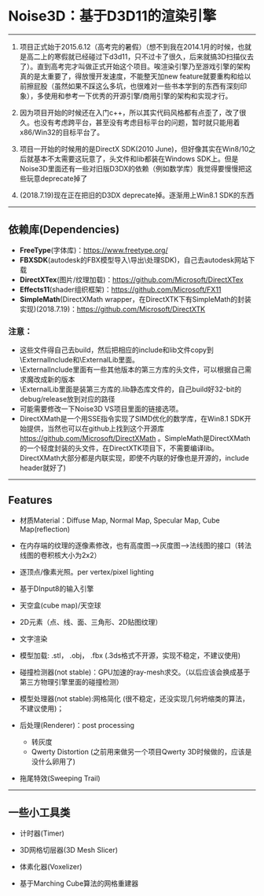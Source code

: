 # Noise3D：基于D3D11的渲染引擎 #
----------------------------------------------

1. 项目正式始于2015.6.12（高考完的暑假）（想不到我在2014.1月的时候，也就是高二上的寒假就已经碰过下d3d11，只不过卡了很久，后来就搞3D扫描仪去了）。直到高考完才叫做正式开始这个项目。唉渲染引擎乃至游戏引擎的架构真的是太重要了，得放慢开发速度，不能整天加new feature就要重构和给以前擦屁股（虽然如果不踩这么多坑，也很难对一些书本学到的东西有深刻印象），多使用和参考一下优秀的开源引擎/商用引擎的架构和实现才行。<br/>

2. 因为项目开始的时候还在入门c++，所以其实代码风格都有点歪了，改了很久。也没有考虑跨平台，甚至没有考虑目标平台的问题，暂时就只能用着x86/Win32的目标平台了。<br/>

3. 项目一开始的时候用的是DirectX SDK(2010 June)，但好像其实在Win8/10之后就基本不太需要这玩意了，头文件和lib都装在Windows SDK上。但是Noise3D里面还有一些对旧版D3DX的依赖（例如数学库）我觉得要慢慢把这些玩意deprecate掉了<br/>

4. (2018.7.19)现在正在把旧的D3DX deprecate掉。逐渐用上Win8.1 SDK的东西<br/>

----------------------
##  依赖库(Dependencies)
* <b>FreeType</b>(字体库)</b>：https://www.freetype.org/
* <b>FBXSDK</b>(autodesk的FBX模型导入\导出\处理SDK)，自己去autodesk网站下载
* <b>DirectXTex</b>(图片/纹理加载)：https://github.com/Microsoft/DirectXTex
* <b>Effects11</b>(shader组织框架)：https://github.com/Microsoft/FX11
* <b>SimpleMath</b>(DirectXMath wrapper，在DirectXTK下有SimpleMath的封装实现)(2018.7.19)：https://github.com/Microsoft/DirectXTK

### 注意：
* 这些文件得自己去build，然后把相应的include和lib文件copy到\ExternalInclude和\ExternalLib里面。
* \ExternalInclude里面有一些其他版本的第三方库的头文件，可以根据自己需求魔改成新的版本
* \ExternalLib里面是装第三方库的.lib静态库文件的，自己build好32-bit的debug/release放到对应的路径
* 可能需要修改一下Noise3D VS项目里面的链接选项。
* DirectXMath是一个用SSE指令实现了SIMD优化的数学库，在Win8.1 SDK开始提供，当然也可以在github上找到这个开源库 https://github.com/Microsoft/DirectXMath 。SimpleMath是DirectXMath的一个轻度封装的头文件，在DirectXTK项目下，不需要编译lib。DirectXMath大部分都是内联实现，即使不内联的好像也是开源的，include header就好了)

----------------------

## Features
* 材质Material：Diffuse Map, Normal Map, Specular Map, Cube Map(reflection)

* 在内存端的纹理的逐像素修改，也有高度图-->灰度图-->法线图的接口（转法线图的卷积核大小为2x2）

* 逐顶点/像素光照。per vertex/pixel lighting

* 基于DInput8的输入引擎

* 天空盒(cube map)/天空球

* 2D元素（点、线、面、三角形、2D贴图纹理）

* 文字渲染

* 模型加载: .stl， .obj， .fbx (.3ds格式不开源，实现不稳定，不建议使用)

* 碰撞检测器(not stable)：GPU加速的ray-mesh求交。（以后应该会换成基于第三方物理引擎里面的碰撞检测）

* 模型处理器(not stable):网格简化 (很不稳定，还没实现几何坍缩类的算法，不建议使用)；

* 后处理(Renderer)：post processing
    * 转灰度
    * Qwerty Distortion (之前用来做另一个项目Qwerty 3D时候做的，应该是没什么卵用了)

* 拖尾特效(Sweeping Trail)
--------------------------------------------------

## 一些小工具类

* 计时器(Timer)

* 3D网格切层器(3D Mesh Slicer)

* 体素化器(Voxelizer)

* 基于Marching Cube算法的网格重建器
